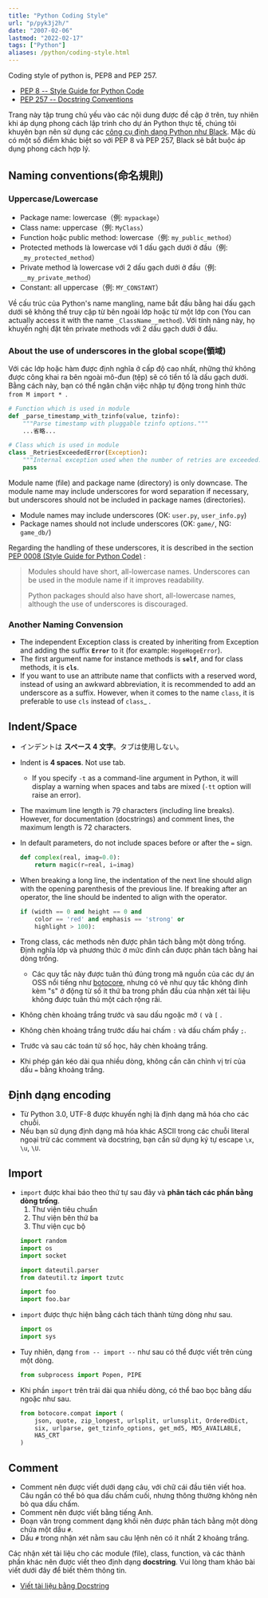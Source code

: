 ```yaml
---
title: "Python Coding Style"
url: "p/pyk3j2h/"
date: "2007-02-06"
lastmod: "2022-02-17"
tags: ["Python"]
aliases: /python/coding-style.html
---
```


Coding style of python is, PEP8 and PEP 257.

- [PEP 8 -- Style Guide for Python Code](https://www.python.org/dev/peps/pep-0008/)
- [PEP 257 -- Docstring Conventions](https://www.python.org/dev/peps/pep-0257/)

Trang này tập trung chủ yếu vào các nội dung được đề cập ở trên, tuy nhiên khi áp dụng phong cách lập trình cho dự án Python thực tế, chúng tôi khuyên bạn nên sử dụng các [công cụ định dạng Python như Black](https://maku.blog/p/4oybku6/).
Mặc dù có một số điểm khác biệt so với PEP 8 và PEP 257, Black sẽ bắt buộc áp dụng phong cách hợp lý.

Naming conventions(命名規則)
----

### Uppercase/Lowercase

- Package name: lowercase（例: `mypackage`）
- Class name: uppercase（例: `MyClass`）
- Function hoặc public method: lowercase（例: `my_public_method`）
- Protected methods là lowercase với 1 dấu gạch dưới ở đầu（例: `_my_protected_method`）
- Private method là lowercase với 2 dấu gạch dưới ở đầu（例: `__my_private_method`）
- Constant: all uppercase（例: `MY_CONSTANT`）

Về cấu trúc của Python's name mangling, name bắt đầu bằng hai dấu gạch dưới sẽ không thể truy cập từ bên ngoài lớp hoặc từ một lớp con (You can actually access it with the name `_ClassName__method`).
Với tính năng này, họ khuyến nghị đặt tên private methods với 2 dấu gạch dưới ở đầu.


### About the use of underscores in the global scope(領域)

Với các lớp hoặc hàm được định nghĩa ở cấp độ cao nhất, những thứ không được công khai ra bên ngoài mô-đun (tệp) sẽ có tiền tố là dấu gạch dưới.
Bằng cách này, bạn có thể ngăn chặn việc nhập tự động trong hình thức `from M import * `.

```python
# Function which is used in module
def _parse_timestamp_with_tzinfo(value, tzinfo):
    """Parse timestamp with pluggable tzinfo options."""
    ...省略...

# Class which is used in module
class _RetriesExceededError(Exception):
    """Internal exception used when the number of retries are exceeded."""
    pass
```

Module name (file) and package name (directory) is only downcase.
The module name may include underscores for word separation if necessary, but underscores should not be included in package names (directories).

- Module names may include underscores (OK: `user.py`, `user_info.py`)
- Package names should not include underscores (OK: `game/`, NG: `game_db/`)

Regarding the handling of these underscores, it is described in the section [PEP 0008 (Style Guide for Python Code)](https://www.python.org/dev/peps/pep-0008/#package-and-module-names) :

> Modules should have short, all-lowercase names. Underscores can be used in the module name if it improves readability.
>
> Python packages should also have short, all-lowercase names, although the use of underscores is discouraged.


### Another Naming Convension

- The independent Exception class is created by inheriting from Exception and adding the suffix __`Error`__ to it (for example: `HogeHogeError`).
- The first argument name for instance methods is __`self`__, and for class methods, it is __`cls`__.
- If you want to use an attribute name that conflicts with a reserved word, instead of using an awkward abbreviation, it is recommended to add an underscore as a suffix. However, when it comes to the name `class`, it is preferable to use `cls` instead of `class`_ .


Indent/Space
----

- インデントは __スペース 4 文字__。タブは使用しない。
- Indent is __4 spaces__. Not use tab.
  - If you specify `-t` as a command-line argument in Python, it will display a warning when spaces and tabs are mixed (`-tt` option will raise an error).
- The maximum line length is 79 characters (including line breaks). However, for documentation (docstrings) and comment lines, the maximum length is 72 characters.
- In default parameters, do not include spaces before or after the `=` sign.
  ```python
  def complex(real, imag=0.0):
      return magic(r=real, i=imag)
  ```
- When breaking a long line, the indentation of the next line should align with the opening parenthesis of the previous line. If breaking after an operator, the line should be indented to align with the operator.

  ```python
  if (width == 0 and height == 0 and
      color == 'red' and emphasis == 'strong' or
      highlight > 100):
  ```

- Trong class, các methods nên được phân tách bằng một dòng trống. Định nghĩa lớp và phương thức ở mức đỉnh cần được phân tách bằng hai dòng trống.
  - Các quy tắc này được tuân thủ đúng trong mã nguồn của các dự án OSS nổi tiếng như [botocore](https://github.com/boto/botocore/tree/develop/botocore), nhưng có vẻ như quy tắc không đính kèm "s" ở động từ số ít thứ ba trong phần đầu của nhận xét tài liệu không được tuân thủ một cách rộng rãi.
- Không chèn khoảng trắng trước và sau dấu ngoặc mở `(` và `[` .
- Không chèn khoảng trắng trước dấu hai chấm `:` và dấu chấm phẩy `;`.
- Trước và sau các toán tử số học, hãy chèn khoảng trắng.
- Khi phép gán kéo dài qua nhiều dòng, không cần căn chỉnh vị trí của dấu `=` bằng khoảng trắng.


Định dạng encoding
----

- Từ Python 3.0, UTF-8 được khuyến nghị là định dạng mã hóa cho các chuỗi.
- Nếu bạn sử dụng định dạng mã hóa khác ASCII trong các chuỗi literal ngoại trừ các comment và docstring, bạn cần sử dụng ký tự escape `\x`, `\u`, `\U`.


Import
----

- `import` được khai báo theo thứ tự sau đây và __phân tách các phần bằng dòng trống__.
  1. Thư viện tiêu chuẩn
  2. Thư viện bên thứ ba
  3. Thư viện cục bộ
  ```python
  import random
  import os
  import socket

  import dateutil.parser
  from dateutil.tz import tzutc

  import foo
  import foo.bar
  ```
- `import` được thực hiện bằng cách tách thành từng dòng như sau.
  ```python
  import os
  import sys
  ```
- Tuy nhiên, dạng `from -- import --` như sau có thể được viết trên cùng một dòng.
  ```python
  from subprocess import Popen, PIPE
  ```
- Khi phần `import` trên trải dài qua nhiều dòng, có thể bao bọc bằng dấu ngoặc như sau.
  ```python
  from botocore.compat import (
      json, quote, zip_longest, urlsplit, urlunsplit, OrderedDict,
      six, urlparse, get_tzinfo_options, get_md5, MD5_AVAILABLE,
      HAS_CRT
  )
  ```


Comment
----

- Comment nên được viết dưới dạng câu, với chữ cái đầu tiên viết hoa. Câu ngắn có thể bỏ qua dấu chấm cuối, nhưng thông thường không nên bỏ qua dấu chấm.
- Comment nên được viết bằng tiếng Anh.
- Đoạn văn trong comment dạng khối nên được phân tách bằng một dòng chứa một dấu `#`.
- Dấu `#` trong nhận xét nằm sau câu lệnh nên có ít nhất 2 khoảng trắng.

Các nhận xét tài liệu cho các module (file), class, function, và các thành phần khác nên được viết theo định dạng __docstring__. Vui lòng tham khảo bài viết dưới đây để biết thêm thông tin.

- [Viết tài liệu bằng Docstring](/p/y2biqz7/)


